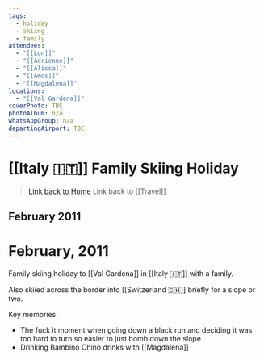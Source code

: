 ```yaml
---
tags:
  - holiday
  - skiing
  - family
attendees:
  - "[[Lon]]"
  - "[[Adrienne]]"
  - "[[Alissa]]"
  - "[[Amos]]"
  - "[[Magdalena]]"
locations:
  - "[[Val Gardena]]"
coverPhoto: TBC
photoAlbum: n/a
whatsAppGroup: n/a
departingAirport: TBC
---
```

# [[Italy 🇮🇹]] Family Skiing Holiday 

> [Link back to Home](obsidian://open?vault=Personal%20Notes&file=000%20Index)
> Link back to [[Travel]]

## February 2011

# February, 2011

Family skiing holiday to [[Val Gardena]] in [[Italy 🇮🇹]] with a family.

Also skiied across the border into [[Switzerland 🇨🇭]] briefly for a slope or two.

Key memories:
- The fuck it moment when going down a black run and deciding it was too hard to turn so easier to just bomb down the slope
- Drinking Bambino Chino drinks with [[Magdalena]] 